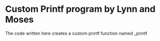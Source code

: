 # Custom Printf program by Lynn and Moses

The code written here creates a custom printf function named _printf